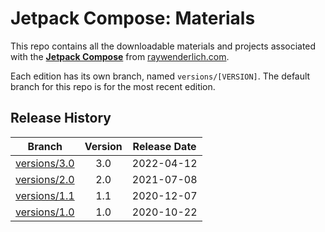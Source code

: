# Jetpack Compose: Materials


This repo contains all the downloadable materials and projects associated with the **[Jetpack Compose](https://www.raywenderlich.com/21959310-jetpack-compose)** from [raywenderlich.com](https://www.raywenderlich.com).

Each edition has its own branch, named `versions/[VERSION]`. The default branch for this repo is for the most recent edition.

## Release History

| Branch                                                       | Version | Release Date |
| ------------------------------------------------------------ | :-----: | :----------: |
| [versions/3.0](https://github.com/raywenderlich/video-jcomp-materials/tree/versions/3.0) |   3.0   |  2022-04-12  |
| [versions/2.0](https://github.com/raywenderlich/video-jcomp-materials/tree/versions/2.0) |   2.0   |  2021-07-08  |
| [versions/1.1](https://github.com/raywenderlich/video-jcomp-materials/tree/versions/1.1) |   1.1   |  2020-12-07  |
| [versions/1.0](https://github.com/raywenderlich/video-jcomp-materials/tree/versions/1.0) |   1.0   |  2020-10-22  |
